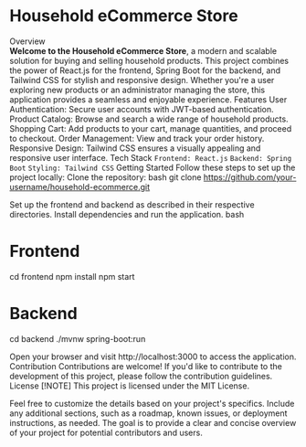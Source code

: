 # Household eCommerce Store <br>
Overview <br>
**Welcome to the Household eCommerce Store**, a modern and scalable solution for buying and selling household products. This project combines the power of React.js for the frontend, Spring Boot for the backend, and Tailwind CSS for stylish and responsive design. Whether you're a user exploring new products or an administrator managing the store, this application provides a seamless and enjoyable experience.
Features
User Authentication: Secure user accounts with JWT-based authentication.
Product Catalog: Browse and search a wide range of household products.
Shopping Cart: Add products to your cart, manage quantities, and proceed to checkout.
Order Management: View and track your order history.
Responsive Design: Tailwind CSS ensures a visually appealing and responsive user interface.
Tech Stack
`Frontend: React.js`
`Backend: Spring Boot`
`Styling: Tailwind CSS`
Getting Started
Follow these steps to set up the project locally:
Clone the repository:
bash
git clone https://github.com/your-username/household-ecommerce.git

Set up the frontend and backend as described in their respective directories.
Install dependencies and run the application.
bash
# Frontend
cd frontend
npm install
npm start

# Backend
cd backend
./mvnw spring-boot:run

Open your browser and visit http://localhost:3000 to access the application.
Contribution
Contributions are welcome! If you'd like to contribute to the development of this project, please follow the contribution guidelines.
License
[!NOTE]
This project is licensed under the MIT License.

Feel free to customize the details based on your project's specifics. Include any additional sections, such as a roadmap, known issues, or deployment instructions, as needed. The goal is to provide a clear and concise overview of your project for potential contributors and users.
